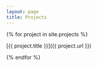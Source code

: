 ```yaml
---
layout: page
title: Projects
---
```

<head>
<script src="https://ajax.microsoft.com/ajax/jquery/jquery-1.4.2.min.js" type="text/javascript"></script>
<script src="https://tumblenet.github.io/TumbleNet-Resources/javascript/api/github/github.js"></script>
<script src="/js/projects.js"></script>
</head>


{% for project in site.projects %}

[{{ project.title }}]({{ project.url }})
<p id="github" data-ghRepo=""></p>
{% endfor %}
